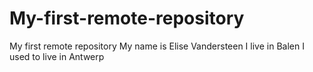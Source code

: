 # My-first-remote-repository
My first remote repository
My name is Elise Vandersteen
I live in Balen
I used to live in Antwerp
